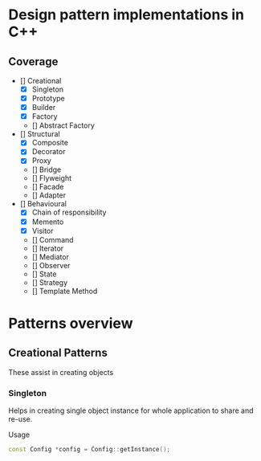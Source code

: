 # Design pattern implementations in C++

## Coverage

- [] Creational
  - [x] Singleton
  - [x] Prototype
  - [x] Builder
  - [x] Factory
  - [] Abstract Factory
- [] Structural
  - [x] Composite
  - [x] Decorator
  - [x] Proxy
  - [] Bridge
  - [] Flyweight
  - [] Facade
  - [] Adapter
- [] Behavioural
  - [x] Chain of responsibility
  - [x] Memento
  - [x] Visitor
  - [] Command
  - [] Iterator
  - [] Mediator
  - [] Observer
  - [] State
  - [] Strategy
  - [] Template Method

# Patterns overview

## Creational Patterns

These assist in creating objects

### Singleton

Helps in creating single object instance for whole application to share and re-use.

Usage

```cpp
const Config *config = Config::getInstance();
```

